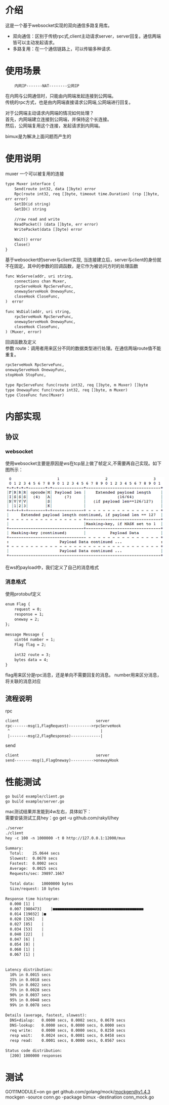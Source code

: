 
# 介绍
这是一个基于websocket实现的双向通信多路复用库。

- 双向通信：区别于传统rpc式,client主动请求server，server回复。通信两端皆可以主动发起请求。  
- 多路复用：在一个通信链路上，可以传输多种请求.  

# 使用场景  

```
    内网IP-------NAT--------公网IP
```
在内网与公网通信时，只能由内网端发起连接到公网端。  
传统的rpc方式，也是由内网端直接请求公网端,公网端进行回复。  

对于公网端主动请求内网端的情况如何处理？  
首先，内网端建立连接到公网端，并保持这个长连接。  
然后，公网端复用这个连接，发起请求到内网端。  

bimux是为解决上面问题而产生的

# 使用说明
muxer 一个可以被复用的连接  
```
type Muxer interface {
	Send(route int32, data []byte) error
	Rpc(route int32, req []byte, timeout time.Duration) (rsp []byte, err error)
	SetID(id string)
	GetID() string

	//raw read and write
	ReadPacket() (data []byte, err error)
	WritePacket(data []byte) error

	Wait() error
	Close()
}
```

基于websockert的server与client实现,
当连接建立后，server与client的身份就不在固定。其中的参数的回调函数，是它作为被访问方时的处理函数 
``` 
func WsServe(addr, uri string,
	connections chan Muxer,
	rpcServeHook RpcServeFunc,
	onewayServeHook OnewayFunc,
	closeHook CloseFunc,
)  error

func WsDial(addr, uri string,
	rpcServeHook RpcServeFunc,
	onewayServeHook OnewayFunc,
	closeHook CloseFunc,
) (Muxer, error)

```

回调函数及定义  
参数 route：调用者用来区分不同的数据类型进行处理。在通信两端route值不能重复。  
```
rpcServeHook RpcServeFunc,
onewayServeHook OnewayFunc,
stopHook StopFunc,

type RpcServeFunc func(route int32, req []byte, m Muxer) []byte
type OnewayFunc func(route int32, req []byte, m Muxer)
type CloseFunc func(Muxer)
```

# 内部实现

## 协议 

### websocket 
使用websocket主要是原因是ws在tcp层上做了帧定义,不需要再自己实现。如下图所示：  

![ws-data-frame-format.png](./ws-data-frame-format.png)

在ws的payload中，我们定义了自己的消息格式  

### 消息格式
使用protobuf定义    
```
enum Flag {
    request = 0; 
    response = 1; 
    oneway = 2;
};

message Message {
    uint64 number = 1;
    Flag flag = 2;

    int32 route = 3;
    bytes data = 4;
}
```
flag用来区分是rpc消息，还是单向不需要回复的消息。
number用来区分消息，将关联的消息对应  

## 流程说明
rpc
```
client                                  server
rpc-------msg(1,FlagRequest)---------->rpcServeHook
 ^                                        |
 |--------msg(2,FlagResponse)-------------|
```
send
```
client                                  server
send--------msg(1,FlagOneway)---------->onewayHook
```

# 性能测试  
```
go build example/client.go
go build example/server.go
```
mac测试结果并发能到4w左右，具体如下：    
需要安装测试工具hey：go get -u github.com/rakyll/hey  
```
./server 
./client 
hey -c 100 -n 1000000 -t 0 http://127.0.0.1:12000/mux

Summary:
  Total:	25.0644 secs
  Slowest:	0.0670 secs
  Fastest:	0.0002 secs
  Average:	0.0025 secs
  Requests/sec:	39897.1667

  Total data:	10000000 bytes
  Size/request:	10 bytes

Response time histogram:
  0.000 [1]	|
  0.007 [980473]	|■■■■■■■■■■■■■■■■■■■■■■■■■■■■■■■■■■■■■■■■
  0.014 [19032]	|■
  0.020 [326]	|
  0.027 [85]	|
  0.034 [53]	|
  0.040 [22]	|
  0.047 [6]	|
  0.054 [0]	|
  0.060 [1]	|
  0.067 [1]	|


Latency distribution:
  10% in 0.0015 secs
  25% in 0.0018 secs
  50% in 0.0022 secs
  75% in 0.0028 secs
  90% in 0.0037 secs
  95% in 0.0048 secs
  99% in 0.0078 secs

Details (average, fastest, slowest):
  DNS+dialup:	0.0000 secs, 0.0002 secs, 0.0670 secs
  DNS-lookup:	0.0000 secs, 0.0000 secs, 0.0000 secs
  req write:	0.0000 secs, 0.0000 secs, 0.0250 secs
  resp wait:	0.0024 secs, 0.0001 secs, 0.0458 secs
  resp read:	0.0001 secs, 0.0000 secs, 0.0567 secs

Status code distribution:
  [200]	1000000 responses
```


# 测试
GO111MODULE=on go get github.com/golang/mock/mockgen@v1.4.3
mockgen -source conn.go  -package bimux -destination conn_mock.go
